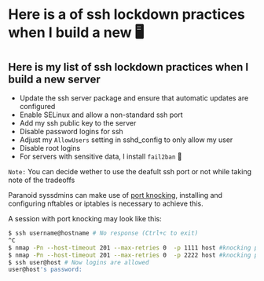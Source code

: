 # Here is a of ssh lockdown practices when I build a new 🖥️

## Here is my list of ssh lockdown practices when I build a new server

- Update the ssh server package and ensure that automatic updates are configured
- Enable SELinux and allow a non-standard ssh port
- Add my ssh public key to the server
- Disable password logins for ssh
- Adjust my `AllowUsers` setting in sshd_config to only allow my user
- Disable root logins
- For servers with sensitive data, I install `fail2ban` 🚫

`Note:` You can decide wether to use the deafult ssh port or not while taking note of the tradeoffs

Paranoid syssdmins can make use of [port knocking](https://wiki.archlinux.org/title/Port_knocking), installing and configuring nftables or iptables is necessary to achieve this.

A session with port knocking may look like this:

```sh
$ ssh username@hostname # No response (Ctrl+c to exit)
^C
$ nmap -Pn --host-timeout 201 --max-retries 0  -p 1111 host #knocking port 1111
$ nmap -Pn --host-timeout 201 --max-retries 0  -p 2222 host #knocking port 2222
$ ssh user@host # Now logins are allowed
user@host's password:
```
